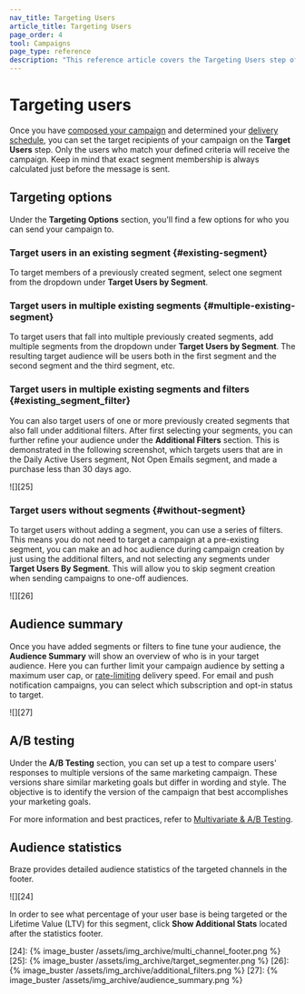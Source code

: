 ```yaml
---
nav_title: Targeting Users
article_title: Targeting Users
page_order: 4
tool: Campaigns
page_type: reference
description: "This reference article covers the Targeting Users step of campaign creation."
---
```


# Targeting users

Once you have [composed your campaign][1] and determined your [delivery schedule][2], you can set the target recipients of your campaign on the **Target Users** step. Only the users who match your defined criteria will receive the campaign. Keep in mind that exact segment membership is always calculated just before the message is sent.

## Targeting options

Under the **Targeting Options** section, you'll find a few options for who you can send your campaign to.

### Target users in an existing segment {#existing-segment}

To target members of a previously created segment, select one segment from the dropdown under **Target Users by Segment**.

### Target users in multiple existing segments {#multiple-existing-segment}

To target users that fall into multiple previously created segments, add multiple segments from the dropdown under **Target Users by Segment**. The resulting target audience will be users both in the first segment and the second segment and the third segment, etc.

### Target users in multiple existing segments and filters {#existing_segment_filter}

You can also target users of one or more previously created segments that also fall under additional filters. After first selecting your segments, you can further refine your audience under the **Additional Filters** section. This is demonstrated in the following screenshot, which targets users that are in the Daily Active Users segment, Not Open Emails segment, and made a purchase less than 30 days ago.

![][25]

### Target users without segments {#without-segment}

To target users without adding a segment, you can use a series of filters. This means you do not need to target a campaign at a pre-existing segment, you can make an ad hoc audience during campaign creation by just using the additional filters, and not selecting any segments under **Target Users By Segment**. This will allow you to skip segment creation when sending campaigns to one-off audiences.

![][26]

## Audience summary

Once you have added segments or filters to fine tune your audience, the **Audience Summary** will show an overview of who is in your target audience. Here you can further limit your campaign audience by setting a maximum user cap, or [rate-limiting][3] delivery speed. For email and push notification campaigns, you can select which subscription and opt-in status to target.

![][27]

## A/B testing

Under the **A/B Testing** section, you can set up a test to compare users' responses to multiple versions of the same marketing campaign. These versions share similar marketing goals but differ in wording and style. The objective is to identify the version of the campaign that best accomplishes your marketing goals. 

For more information and best practices, refer to [Multivariate & A/B Testing][4].

## Audience statistics

Braze provides detailed audience statistics of the targeted channels in the footer.

![][24]

In order to see what percentage of your user base is being targeted or the Lifetime Value (LTV) for this segment, click **Show Additional Stats** located after the statistics footer.

[1]: {{site.baseurl}}/user_guide/engagement_tools/campaigns/building_campaigns/creating_campaign/
[2]: {{site.baseurl}}/user_guide/engagement_tools/campaigns/building_campaigns/delivery_types/
[3]: {{site.baseurl}}/user_guide/engagement_tools/campaigns/testing_and_more/rate-limiting/
[4]: {{site.baseurl}}/user_guide/engagement_tools/testing/multivariant_testing/
[24]: {% image_buster /assets/img_archive/multi_channel_footer.png %}
[25]: {% image_buster /assets/img_archive/target_segmenter.png %}
[26]: {% image_buster /assets/img_archive/additional_filters.png %}
[27]: {% image_buster /assets/img_archive/audience_summary.png %}
